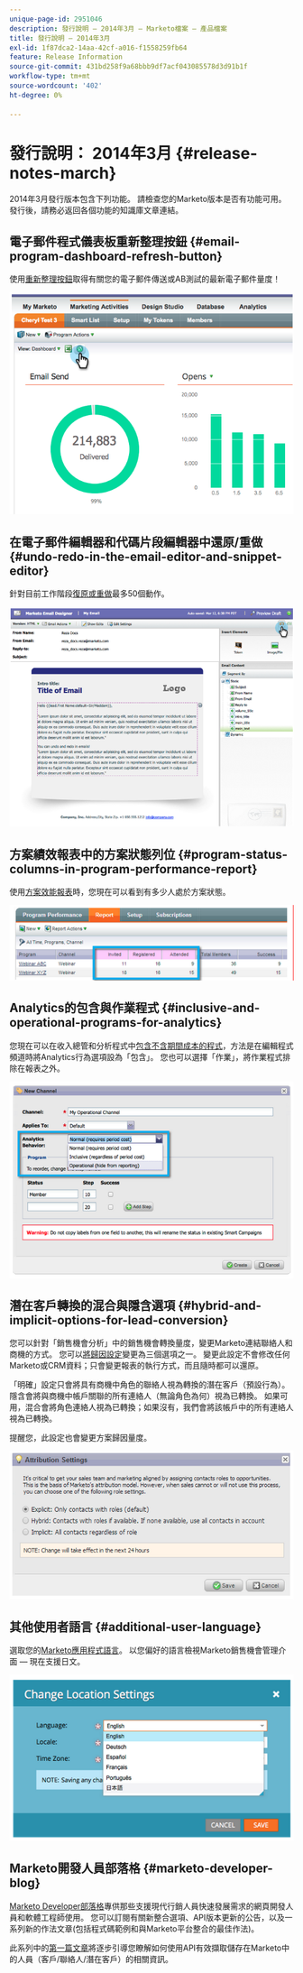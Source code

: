 ```yaml
---
unique-page-id: 2951046
description: 發行說明 — 2014年3月 — Marketo檔案 — 產品檔案
title: 發行說明 — 2014年3月
exl-id: 1f87dca2-14aa-42cf-a016-f1558259fb64
feature: Release Information
source-git-commit: 431bd258f9a68bbb9df7acf043085578d3d91b1f
workflow-type: tm+mt
source-wordcount: '402'
ht-degree: 0%

---
```


# 發行說明： 2014年3月 {#release-notes-march}

2014年3月發行版本包含下列功能。 請檢查您的Marketo版本是否有功能可用。 發行後，請務必返回各個功能的知識庫文章連結。

## 電子郵件程式儀表板重新整理按鈕 {#email-program-dashboard-refresh-button}

使用[重新整理按鈕](/help/marketo/product-docs/email-marketing/email-programs/email-program-data/use-the-email-program-dashboard.md)取得有關您的電子郵件傳送或AB測試的最新電子郵件量度！

![](assets/image2014-9-22-11-3a35-3a15.png)

## 在電子郵件編輯器和代碼片段編輯器中還原/重做 {#undo-redo-in-the-email-editor-and-snippet-editor}

針對目前工作階段[復原或重做](/help/marketo/product-docs/email-marketing/general/email-editor-2/edit-elements-in-an-email.md)最多50個動作。

![](assets/image2014-9-22-11-3a35-3a40.png)

## 方案績效報表中的方案狀態列位 {#program-status-columns-in-program-performance-report}

使用[方案效能報表](/help/marketo/product-docs/core-marketo-concepts/programs/program-performance-report/add-program-status-columns-to-a-program-report.md)時，您現在可以看到有多少人處於方案狀態。

![](assets/image2014-9-22-11-3a36-3a13.png)

## Analytics的包含與作業程式 {#inclusive-and-operational-programs-for-analytics}

您現在可以在收入總管和分析程式中[包含不含期間成本的程式](/help/marketo/product-docs/reporting/revenue-cycle-analytics/program-analytics/make-a-program-without-a-period-cost-available-in-revenue-explorer-and-analyzers.md)，方法是在編輯程式頻道時將Analytics行為選項設為「包含」。 您也可以選擇「作業」，將作業程式排除在報表之外。

![](assets/image2014-9-22-11-3a36-3a32.png)

## 潛在客戶轉換的混合與隱含選項 {#hybrid-and-implicit-options-for-lead-conversion}

您可以針對「銷售機會分析」中的銷售機會轉換量度，變更Marketo連結聯絡人和商機的方式。 您可以[將歸因設定](/help/marketo/product-docs/administration/settings/change-attribution-settings-for-analytics.md)變更為三個選項之一。 變更此設定不會修改任何Marketo或CRM資料；只會變更報表的執行方式，而且隨時都可以還原。

「明確」設定只會將具有商機中角色的聯絡人視為轉換的潛在客戶（預設行為）。 隱含會將與商機中帳戶關聯的所有連絡人（無論角色為何）視為已轉換。 如果可用，混合會將角色連絡人視為已轉換；如果沒有，我們會將該帳戶中的所有連絡人視為已轉換。

提醒您，此設定也會變更方案歸因量度。

![](assets/image2014-9-22-11-3a36-3a51.png)

## 其他使用者語言 {#additional-user-language}

選取您的[Marketo應用程式語言](/help/marketo/product-docs/administration/settings/select-your-language-locale-and-time-zone.md)。 以您偏好的語言檢視Marketo銷售機會管理介面 — 現在支援日文。

![](assets/image2014-9-22-11-3a37-3a14.png)

## Marketo開發人員部落格 {#marketo-developer-blog}

[Marketo Developer部落格](https://developers.marketo.com/blog/)專供那些支援現代行銷人員快速發展需求的網頁開發人員和軟體工程師使用。 您可以訂閱有關新整合選項、API版本更新的公告，以及一系列新的作法文章(包括程式碼範例和與Marketo平台整合的最佳作法)。

此系列中的[第一篇文章](https://developers.marketo.com/blog/retrieving-customer-and-prospect-information-from-marketo-using-the-api/)將逐步引導您瞭解如何使用API有效擷取儲存在Marketo中的人員（客戶/聯絡人/潛在客戶）的相關資訊。
